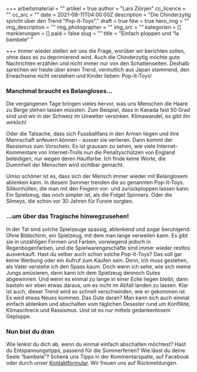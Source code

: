+++
arbeitsmaterial = ""
artikel = true
author = "Lars Ziörjen"
cc_licence = ""
cc_src = ""
date = 2021-08-11T04:00:00Z
description = "Die Chinderzytig spricht über den Trend \"Pop-It-Toys\"."
draft = true
fdw = true
hero_img = ""
img_description = ""
img_photographer = ""
img_src = ""
kategorien = []
markierungen = []
paid = false
slug = ""
title = "Einfach ploppen und “la bambele” "

+++
Immer wieder stellen wir uns die Frage, worüber wir berichten sollen, ohne dass es zu deprimierend wird. Auch die Chinderzytig möchte gute Nachrichten erzählen und nicht immer nur von den Schattenseiten. Deshalb sprechen wir heute über einen Trend, vermutlich aus Japan stammend, den Erwachsene nicht verstehen und Kinder lieben: Pop-It-Toys!

### Manchmal braucht es Belangloses…

Die vergangenen Tage bringen vieles hervor, was uns Menschen die Haare zu Berge stehen lassen müssten. Zum Beispiel, dass in Kanada fast 50 Grad sind und wir in der Schweiz im Unwetter versinken. Klimawandel, es gibt ihn wirklich!

Oder die Tatsache, dass sich Fussballfans in den Armen liegen und ihre Mannschaft anfeuern können - ausser sie verlieren. Dann kommt der Rassismus zum Vorschein. Es ist grausam zu sehen, wie viele Internet-Kommentare von Internet-Trolls nun die Penaltyschützen von England beleidigen, nur wegen deren Hautfarbe. Ich finde keine Worte, die Dummheit der Menschen wird sichtbar gemacht.

Umso schöner ist es, dass sich der Mensch immer wieder mit Belanglosem ablenken kann. In diesem Sommer trenden die so genannten Pop-It-Toys. Silikonhüllen, die man mit den Fingern vor- und zurückploppen lassen kann. Ein Spielzeug, das noch simpler ist, als die Fidget Spinners. Oder die Slimeys, die schon vor 30 Jahren für Furore sorgten.

### …um über das Tragische hinwegzusehen!

In der Tat sind solche Spielzeuge spassig, ablenkend und sogar beruhigend. Ohne Bildschirm, ein Spielzeug, mit dem man lange verweilen kann. Es gibt sie in unzähligen Formen und Farben, vorwiegend jedoch in Regenbogenfarben, und die Spielwarengeschäfte sind immer wieder restlos ausverkauft. Hast du selber auch schon solche Pop-It-Toys? Das soll gar keine Werbung oder ein Aufruf zum Kaufen sein. Denn, ich muss gestehen, als Vater verstehe ich den Spass kaum. Doch wenn ich sehe, wie sich meine Jungs amüsieren, dann kann ich dem Spielzeug dennoch Gutes abgewinnen. Und wenn es einmal zu lange in einer Ecke liegen bleibt, dann basteln wir eben etwas daraus, um es nicht im Abfall landen zu lassen. Klar ist auch, dieser Trend wird so schnell verschwinden, wie er gekommen ist. Es wird etwas Neues kommen. Das Gute daran? Man kann sich auch einmal einfach ablenken und abschalten vom täglichen Desaster rund um Konflikte, Klimaschreck und Rassismus. Und ist es nur mittels gedankenlosem Geploppe.

### Nun bist du dran

Wie lenkst du dich ab, wenn du einmal einfach abschalten möchtest? Hast du Entspannungstipps, passend für die Sommerferien? Wie lässt du deine Seele “bambele”? Schenk uns Tipps in der Kommentarspalte, auf Facebook oder durch unser [Kontaktformular](https://www.chinderzytig.ch/kontakt/). Wir freuen uns auf Rückmeldungen.